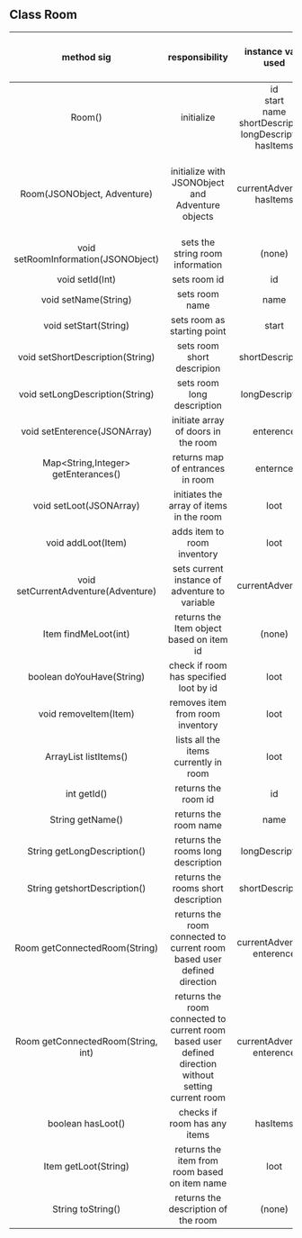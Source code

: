 ## Class Room

| method sig | responsibility | instance vars used | other class methods called | objects used with method calls | lines of code |
|:----------:|:--------------:|:------------------:|:--------------------------:|:------------------------------:|:-------------:|
| Room() | initialize |id<br>start<br>name<br>shortDescription<br>longDescription<br>hasItems | (none) | (none) | 8 |
| Room(JSONObject, Adventure) | initialize with JSONObject and Adventure objects | currentAdventure<br>hasItems<br> | setId(int)<br>setName(String)<br>setStart(String)<br>setShort(String)<br>setLong(String)<br>setEnterence(JSONArray)<br>setLoot(JSONArray) | Adventure | 10 |
| void setRoomInformation(JSONObject) | sets the string room information | (none) | (none) | (none) | 9 |
| void setId(Int) | sets room id | id | (none) | (none) | 3 |
| void setName(String) | sets room name | name | (none) | (none) | 3 |
| void setStart(String) | sets room as starting point | start|(none) | Adventure | 8 |
| void setShortDescription(String) | sets room short descripion | shortDescription | (none) | (none) | 3 |
| void setLongDescription(String) | sets room long description | longDescription | (none) | (none) | 3 |
| void setEnterence(JSONArray) | initiate array of doors in the room | enterence | (none) | (none) | 9 |
| Map<String,Integer> getEnterances() | returns map of entrances in room | enternce | (none) | (none) | 3 |
| void setLoot(JSONArray) | initiates the array of items in the room | loot | findMeLoot() | Item | 10 |
| void addLoot(Item) | adds item to room inventory | loot | hasItems(boolean) | Item | 6 |
| void setCurrentAdventure(Adventure) | sets current instance of adventure to variable | currentAdventure | (none) | Adventure | 3 |
| Item findMeLoot(int) | returns the Item object based on item id | (none) | (none) | Item | 11 |
| boolean doYouHave(String) | check if room has specified loot by id | loot | (none) | (none) | 3 |
| void removeItem(Item) | removes item from room inventory | loot | (none) | Item | 6 |
| ArrayList<Item> listItems() | lists all the items currently in room | loot | (none) | Item | 6 |
| int getId() | returns the room id | id | (none) | (none) | 3 |
| String getName() | returns the room name | name | (none) | (none) | 3 |
| String getLongDescription() | returns the rooms long description | longDescription | (none) | (none) | 3 |
| String getshortDescription() | returns the rooms short description | shortDescription | (none) | (none) | 3 |
| Room getConnectedRoom(String) | returns the room connected to current room based user defined direction | currentAdventure<br>enterence | (none) | Adventure | 7 |
| Room getConnectedRoom(String, int) | returns the room connected to current room based user defined direction without setting current room| currentAdventure<br>enterence | (none) | Adventure | 7 |
| boolean hasLoot() | checks if room has any items | hasItems | (none) | (none) | 3 |
| Item getLoot(String) | returns the item from room based on item name | loot | (none) | Item | 3 |
| String toString() | returns the description of the room | (none) | getLongDescription() | (none) | 4 |